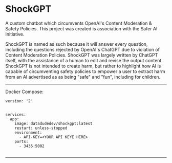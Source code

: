 # ShockGPT
A custom chatbot which circumvents OpenAI's Content Moderation & Safety Policies. This project was created is association with the Safer AI Initiative. 

ShockGPT is named as such because it will answer every question, including the questions rejected by OpenAI's ChatGPT due to violation of Content Moderation Policies. ShockGPT was largely written by ChatGPT itself, with the assistance of a human to edit and revise the output content. ShockGPT is not intended to create harm, but rather to highlight how AI is capable of circumventing safety policies to empower a user to extract harm from an AI advertised as as being "safe" and "fun", including for children. 
_______________________________________________________________________________________________________________________________________________________________________

Docker Compose: 

````
version: '2'


services:
  app:
    image: datadudedev/shockgpt:latest
    restart: unless-stopped
    environment:
      - API-KEY=<YOUR API KEYE HERE>
    ports:
      - 3435:5002
      
````

_______________________________________________________________________________________________________________________________________________________________________
